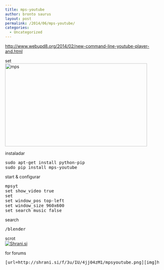 ```yaml
---
title: mps-youtube
author: bronto saurus
layout: post
permalink: /2014/06/mps-youtube/
categories:
  - Uncategorized
---
```

<http://www.webupd8.org/2014/02/new-command-line-youtube-player-and.html>

set  
[<img src="http://brontosaurusrex.mooo.com/wp-content/uploads/2014/06/mps.png" alt="mps" width="465" height="272" class="alignleft size-full wp-image-3251" />][1]

instaladar

<pre>sudo apt-get install python-pip
sudo pip install mps-youtube
</pre>

start & configurar

<pre>mpsyt
set show_video true
set
set window_pos top-left
set window_size 960x600
set search_music false
</pre>

search

<pre>/blender</pre>

scrot  
[<img src="http://shrani.si/t/3u/IU/4jj04zM1/mpsyoutube.jpg" style="border: 0px;" alt="Shrani.si" />][2]

for forums

<pre>[url=http://shrani.si/f/3u/IU/4jj04zM1/mpsyoutube.png][img]http://shrani.si/t/3u/IU/4jj04zM1/mpsyoutube.jpg[/img][/url]
</pre>

 [1]: http://brontosaurusrex.mooo.com/wp-content/uploads/2014/06/mps.png
 [2]: http://shrani.si/f/3u/IU/4jj04zM1/mpsyoutube.png